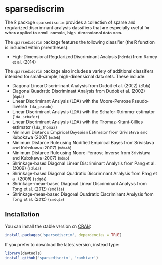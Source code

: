 # sparsediscrim

The R package `sparsediscrim` provides a collection of sparse and regularized discriminant
analysis classifiers that are especially useful for when applied to
small-sample, high-dimensional data sets.

The `sparsediscrim` package features the following classifier (the R function
is included within parentheses):

* High-Dimensional Regularized Discriminant Analysis (`hdrda`) from Ramey et al. (2014)

The `sparsediscrim` package also includes a variety of additional classifiers
intended for small-sample, high-dimensional data sets. These include:

* Diagonal Linear Discriminant Analysis from Dudoit et al. (2002) (`dlda`)
* Diagonal Quadratic Discriminant Analysis from Dudoit et al. (2002) (`dqda`)
* Linear Discriminant Analysis (LDA) with the Moore-Penrose Pseudo-Inverse (`lda_pseudo`)
* Linear Discriminant Analysis (LDA) with the Schafer-Strimmer estimator (`lda_schafer`)
* Linear Discriminant Analysis (LDA) with the Thomaz-Kitani-Gillies estimator (`lda_thomaz`)
* Minimum Distance Empirical Bayesian Estimator from Srivistava and Kubokawa (2007) (`mdeb`)
* Minimum Distance Rule using Modified Empirical Bayes from Srivistava and Kubokawa (2007) (`mdmeb`)
* Minimum Distance Rule using Moore-Penrose Inverse from Srivistava and Kubokawa (2007) (`mdmp`)
* Shrinkage-based Diagonal Linear Discriminant Analysis from Pang et al. (2009) (`sdlda`)
* Shrinkage-based Diagonal Quadratic Discriminant Analysis from Pang et al. (2009) (`sdqda`)
* Shrinkage-mean-based Diagonal Linear Discriminant Analysis from Tong et al. (2012) (`smdlda`)
* Shrinkage-mean-based Diagonal Quadratic Discriminant Analysis from Tong et al. (2012) (`smdqda`)

## Installation

You can install the stable version on [CRAN](http://cran.r-project.org/package=sparsediscrim):

```r
install.packages('sparsediscrim', dependencies = TRUE)
```

If you prefer to download the latest version, instead type:

```r
library(devtools)
install_github('sparsediscrim', 'ramhiser')
```
